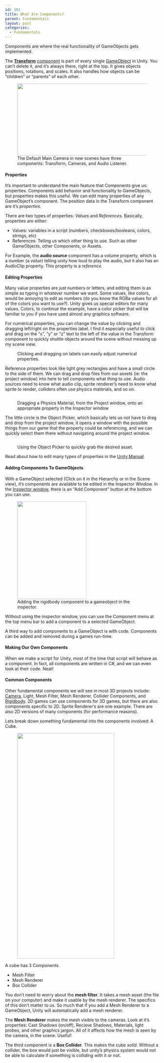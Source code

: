 ```yaml
---
id: 101
title: What Are Components?
parent: Fundamentals
layout: post
categories:
  - Fundamentals
---
```

Components are where the real functionality of GameObjects gets implemented. 

The **[Transform](http://unity.hdyar.com/fundamentals/the-transform-component/)** [component](http://unity.hdyar.com/fundamentals/the-transform-component/) is part of every single [GameObject](http://unity.hdyar.com/fundamentals/what-are-gameobjects/) in Unity. You can&#8217;t delete it, and it&#8217;s always there, right at the top. It gives objects positions, rotations, and scales. It also handles how objects can be &#8220;children&#8221; or &#8220;parents&#8221; of each other.

<div class="wp-block-image">
  <figure class="aligncenter is-resized"><img src="http://unity.18.232.137.204.xip.io/wp-content/uploads/sites/2/2019/01/inspector_cameraComponents.png" alt="" class="wp-image-178" width="437" height="236" srcset="http://unity.hdyar.com/wp-content/uploads/sites/2/2019/01/inspector_cameraComponents.png 620w, http://unity.hdyar.com/wp-content/uploads/sites/2/2019/01/inspector_cameraComponents-300x162.png 300w" sizes="(max-width: 437px) 100vw, 437px" /><figcaption>The Default Main Camera in new scenes have three components: Transform, Cameras, and Audio Listener.</figcaption></figure>
</div>

#### Properties

It&#8217;s important to understand the main feature that Components give us: properties. Components add behavior and functionality to GameObjects, but properties makes this useful. We can edit many properties of any GameObject&#8217;s component. The position data in the Transform component are it&#8217;s _properties_. 

There are two types of properties: _Values_ and _References._ Basically, properties are either:

  * Values: variables in a script (numbers, checkboxes/booleans, colors, strings, etc) 
  * References: Telling us which other thing to use. Such as other GameObjects, other Components, or Assets.

For Example, the **audio source** component has a volume property, which is a number (a _value_) telling unity how loud to play the audio, but it also has an AudioClip property. This property is a _reference._ 

#### Editing Properties

Many value properties are just numbers or letters, and editing them is as simple as typing in whatever number we want. Some values, like colors, would be annoying to edit as numbers (do you know the RGBa values for all of the colors you want to use?). Unity gives us special editors for many values. Colors, to continue the example, have a color picker that will be familiar to you if you have used almost any graphics software.

For numerical properties, you can change the value by clicking and dragging left/right on the properties label. I find it especially useful to click and drag on the &#8220;x&#8221;, &#8220;y&#8221; or &#8220;z&#8221; text to the left of the value in the Transform component to quickly shuttle objects around the scene without messing up my scene view.

<div class="wp-block-image">
  <figure class="aligncenter"><img src="http://unity.18.232.137.204.xip.io/wp-content/uploads/sites/2/2019/01/MovingACubeWithLabel-1.gif" alt="" class="wp-image-182" /><figcaption>Clicking and dragging on labels can easily adjust numerical properties.</figcaption></figure>
</div>

Reference properties look like light grey rectangles and have a small circle to the side of them. We can drag and drop files from our assets (ie: the project window) into here to tell components what _thing_ to use. Audio sources need to know what audio clip, sprite renderer&#8217;s need to know what sprite to render, colliders often use physics materials, and so on.<figure class="wp-block-image">

<img src="http://unity.18.232.137.204.xip.io/wp-content/uploads/sites/2/2019/01/DraggingAndDroppingAssetToProperty.gif" alt="" class="wp-image-188" /> <figcaption> Dragging a Physics Material, from the Project window, onto an appropriate property in the Inspector window</figcaption></figure> 

The little circle is the Object Picker, which basically lets us not have to drag and drop from the project window, it opens a window with the possible things from our game that the property could be referencing, and we can quickly select them there without navigating around the project window.<figure class="wp-block-image">

<img src="http://unity.18.232.137.204.xip.io/wp-content/uploads/sites/2/2019/01/UsingTheQuickSelector.gif" alt="" class="wp-image-191" /> <figcaption>Using the Object Picker to quickly grab the desired asset.</figcaption></figure> 

Read about how to edit many types of properties in the [Unity Manual](https://docs.unity3d.com/Manual/EditingValueProperties.html). 

#### Adding Components To GameObjects

With a GameObject selected (Click on it in the Hierarchy or in the Scene view), it&#8217;s components are available to be edited in the Inspector Window. In the [Inspector window](http://unity.hdyar.com/interface/the-inspector/), there is an &#8220;Add Component&#8221; button at the bottom you can use. 

<div class="wp-block-image">
  <figure class="aligncenter is-resized"><img src="http://unity.18.232.137.204.xip.io/wp-content/uploads/sites/2/2019/01/AddingAComponentInTheInspector.gif" alt="" class="wp-image-185" width="226" height="320" /><figcaption>Adding the rigidbody component to a gameobject in the inspector.</figcaption></figure>
</div>

Without using the inspector window, you can use the Component menu at the top menu bar to add a component to a selected GameObject.

A third way to add components to a GameObject is with code. Components can be added and removed during a games run-time.

#### Making Our Own Components

When we make a script for Unity, most of the time that script will behave as a component. In fact, all components are written in C#, and we can even look at their code. Neat! 

#### Common Components

Other fundamental components we will see in most 3D projects include: [Camera](http://unity.hdyar.com/fundamentals/camera-component/), Light,&nbsp;Mesh&nbsp;Filter,&nbsp;Mesh&nbsp;Renderer,&nbsp;Collider&nbsp;Components,&nbsp;and [Rigidbody](http://unity.hdyar.com/fundamentals/rigidbody-component/). 2D games can use components for 3D games, but there are also components specific to 2D. Sprite Renderer&#8217;s are one example. There are also 2D versions of many components (for performance reasons). 

Lets break down something fundamental into the components involved: A Cube.

<div class="wp-block-image">
  <figure class="aligncenter is-resized"><img src="http://unity.18.232.137.204.xip.io/wp-content/uploads/sites/2/2019/01/InspectorWindow_BasicCube-441x1024.png" alt="" class="wp-image-174" width="317" height="737" srcset="http://unity.hdyar.com/wp-content/uploads/sites/2/2019/01/InspectorWindow_BasicCube-441x1024.png 441w, http://unity.hdyar.com/wp-content/uploads/sites/2/2019/01/InspectorWindow_BasicCube-129x300.png 129w, http://unity.hdyar.com/wp-content/uploads/sites/2/2019/01/InspectorWindow_BasicCube.png 461w" sizes="(max-width: 317px) 100vw, 317px" /></figure>
</div>

A cube has 3 Components.

  * Mesh Filter
  * Mesh Renderer
  * Box Collider

You don&#8217;t need to worry about the **mesh filter**. It takes a mesh asset (the file on your computer) and make it usable by the mesh renderer. The specifics of this don&#8217;t matter to us. So much that if you add a Mesh Renderer to a GameObject, Unity will automatically add a mesh renderer.

The **Mesh Renderer** makes the mesh visible to the cameras. Look at it&#8217;s properties: Cast Shadows (on/off), Recieve Shadows, Materials, light probes, and other graphics jargon. All of it affects how the mesh is seen by the camera, in the scene. Useful! 

The third component is a **Box Collider**. This makes the cube _solid_. Without a collider, the box would just be visible, but unity&#8217;s physics system would not be able to calculate if something is colliding with it or not.